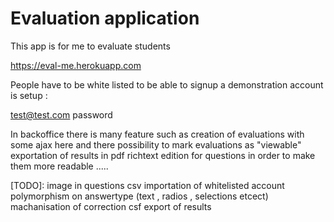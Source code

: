# Evaluation application

This app is for me to evaluate students

https://eval-me.herokuapp.com

People have to be white listed to be able to signup
a demonstration account is setup :

  test@test.com
  password

In backoffice there is many feature such as
creation of evaluations with some ajax here and there
  possibility to mark evaluations as "viewable"
  exportation of results in pdf
  richtext edition for questions in order to make them more readable
  .....

[TODO]:
  image in questions 
  csv importation of whitelisted account
  polymorphism on answertype (text , radios , selections etcect)
  machanisation of correction
  csf export of results
